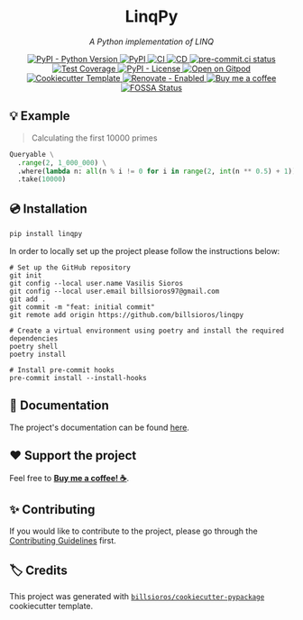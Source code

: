 <h1 align="center">LinqPy</h1>

<p align="center"><em>A Python implementation of LINQ</em></p>

<p align="center">
  <a href="https://www.python.org/">
    <img
      src="https://img.shields.io/pypi/pyversions/linqpy"
      alt="PyPI - Python Version"
    />
  </a>
  <a href="https://pypi.org/project/linqpy/">
    <img
      src="https://img.shields.io/pypi/v/linqpy"
      alt="PyPI"
    />
  </a>
  <a href="https://github.com/billsioros/linqpy/actions/workflows/ci.yml">
    <img
      src="https://github.com/billsioros/linqpy/actions/workflows/ci.yml/badge.svg"
      alt="CI"
    />
  </a>
  <a href="https://github.com/billsioros/linqpy/actions/workflows/cd.yml">
    <img
      src="https://github.com/billsioros/linqpy/actions/workflows/cd.yml/badge.svg"
      alt="CD"
    />
  </a>
  <a href="https://results.pre-commit.ci/latest/github/billsioros/linqpy/master">
    <img
      src="https://results.pre-commit.ci/badge/github/billsioros/linqpy/master.svg"
      alt="pre-commit.ci status"
    />
  </a>
  <a href="https://codecov.io/gh/billsioros/linqpy">
    <img
      src="https://codecov.io/gh/billsioros/linqpy/branch/master/graph/badge.svg?token=coLOL0j6Ap"
      alt="Test Coverage"/>
  </a>
  <a href="https://opensource.org/licenses/MIT">
    <img
      src="https://img.shields.io/pypi/l/linqpy"
      alt="PyPI - License"
    />
  </a>
  <a href="https://gitpod.io/from-referrer/">
    <img
      src="https://img.shields.io/badge/Open%20on-Gitpod-blue?logo=gitpod&style=flat"
      alt="Open on Gitpod"
    />
  </a>
  <a href="https://github.com/billsioros/cookiecutter-pypackage">
    <img
      src="https://img.shields.io/badge/cookiecutter-template-D4AA00.svg?style=flat&logo=cookiecutter"
      alt="Cookiecutter Template">
  </a>
  <a href="https://app.renovatebot.com/dashboard#github/billsioros/linqpy">
    <img
      src="https://img.shields.io/badge/renovate-enabled-brightgreen.svg?style=flat&logo=renovatebot"
      alt="Renovate - Enabled">
  </a>
  <a href="https://www.buymeacoffee.com/billsioros">
    <img
      src="https://img.shields.io/badge/Buy%20me%20a-coffee-FFDD00.svg?style=flat&logo=buymeacoffee"
      alt="Buy me a coffee">
  </a>
  <a href="https://app.fossa.com/projects/git%2Bgithub.com%2Fbillsioros%2Flinqpy?ref=badge_shield">
    <img
      src="https://app.fossa.com/api/projects/git%2Bgithub.com%2Fbillsioros%2Flinqpy.svg?type=shield"
      alt="FOSSA Status"
    />
  </a>
</p>

## :bulb: Example

> Calculating the first 10000 primes

```python
Queryable \
  .range(2, 1_000_000) \
  .where(lambda n: all(n % i != 0 for i in range(2, int(n ** 0.5) + 1))) \
  .take(10000)
```

## :cd: Installation

```bash
pip install linqpy
```

In order to locally set up the project please follow the instructions below:

```shell
# Set up the GitHub repository
git init
git config --local user.name Vasilis Sioros
git config --local user.email billsioros97@gmail.com
git add .
git commit -m "feat: initial commit"
git remote add origin https://github.com/billsioros/linqpy

# Create a virtual environment using poetry and install the required dependencies
poetry shell
poetry install

# Install pre-commit hooks
pre-commit install --install-hooks
```

## :book: Documentation

The project's documentation can be found [here](https://billsioros.github.io/linqpy/).

## :heart: Support the project

Feel free to [**Buy me a coffee! ☕**](https://www.buymeacoffee.com/billsioros).

## :sparkles: Contributing

If you would like to contribute to the project, please go through the [Contributing Guidelines](https://billsioros.github.io/linqpy/latest/CONTRIBUTING/) first.

## :label: Credits

This project was generated with [`billsioros/cookiecutter-pypackage`](https://github.com/billsioros/cookiecutter-pypackage) cookiecutter template.
